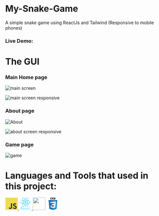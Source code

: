 # My-Snake-Game
A simple snake game using ReactJs and Tailwind (Responsive to mobile phones)


<h3 align="left">Live Demo: </h3>


<h1 align="left">The GUI </h1>




<h3 align="left">Main Home page </h3>

![main screen](https://github.com/TheMostafax/My-Snake-Game/assets/81190585/dc3b464a-ce78-4d0e-851d-add4e6bb35fc)

![main screen responsive](https://github.com/TheMostafax/My-Snake-Game/assets/81190585/7ca52c26-6020-48c3-9fd2-bf380d0f605c)


<h3 align="left">About page</h3>

![About](https://github.com/TheMostafax/My-Snake-Game/assets/81190585/fed22322-961c-41bc-812a-acec1a3664ac)

![about screen responsive](https://github.com/TheMostafax/My-Snake-Game/assets/81190585/6c370f50-5a80-450e-b073-2e7ae41854e9)



<h3 align="left">Game page</h3>

![game](https://github.com/TheMostafax/My-Snake-Game/assets/81190585/f123b284-9bbb-4168-89da-52e629bcc0ff)





<h1 align="left">Languages and Tools that used in this project: </h1>
<a href="https://developer.mozilla.org/en-US/docs/Web/JavaScript" target="_blank" rel="noreferrer"> <img src="https://raw.githubusercontent.com/devicons/devicon/master/icons/javascript/javascript-original.svg" alt="javascript" width="40" height="40"/><a href="https://reactjs.org/" target="_blank" rel="noreferrer"> <img src="https://raw.githubusercontent.com/devicons/devicon/master/icons/react/react-original-wordmark.svg" alt="react" width="40" height="40"/> </a><a href="https://tailwindcss.com/" rel="nofollow"><img src="https://camo.githubusercontent.com/bdedcbc949feefecc3ff98f7e655ee8151b522e2f32196c648620f5366d909d5/68747470733a2f2f63646e2e6a7364656c6976722e6e65742f67682f64657669636f6e732f64657669636f6e2f69636f6e732f7461696c77696e646373732f7461696c77696e646373732d706c61696e2e737667" width="40" height="40" data-canonical-src="https://cdn.jsdelivr.net/gh/devicons/devicon/icons/tailwindcss/tailwindcss-plain.svg" style="max-width: 100%;"></a>
<a href="https://www.w3schools.com/css/" target="_blank" rel="noreferrer"> <img src="https://raw.githubusercontent.com/devicons/devicon/master/icons/css3/css3-original-wordmark.svg" alt="css3" width="40" height="40"/> </a>
